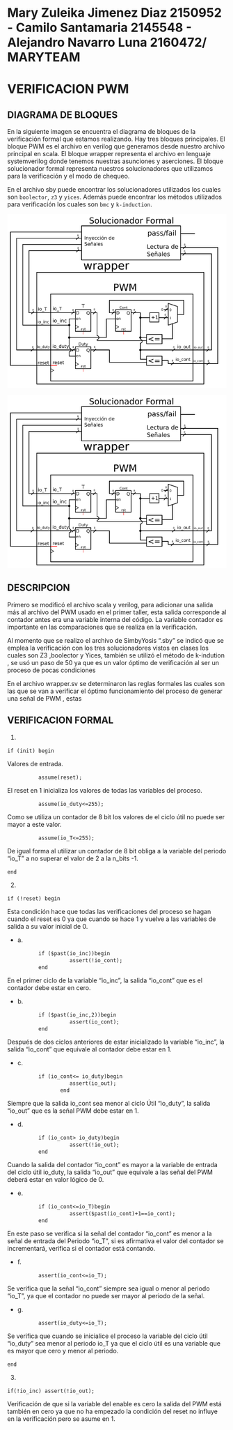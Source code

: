  Mary Zuleika Jimenez Diaz 2150952 - Camilo Santamaria 2145548 - Alejandro Navarro Luna 2160472/ MARYTEAM 
================
VERIFICACION PWM
================

DIAGRAMA DE BLOQUES
-------------------

En la siguiente imagen se encuentra el diagrama de bloques de la verificación formal que estamos realizando. Hay tres bloques principales. El bloque PWM es el archivo en verilog que generamos desde nuestro archivo principal en scala. El bloque wrapper representa el archivo en lenguaje systemverilog donde tenemos nuestras asunciones y aserciones. El bloque solucionador formal representa nuestros solucionadores que utilizamos para la verificación y el modo de chequeo. 

En el archivo sby puede encontrar los solucionadores utilizados los cuales son ```boolector```, ```z3``` y ```yices```. Además puede encontrar los métodos utilizados para verificación los cuales son ```bmc``` y ```k-induction```.

![Diagrama](https://github.com/Computer-Architecture-I-UIS/formal-workshop-maryteam/blob/master/Diagrama.png)

<p align="center">
  <img src="https://github.com/Computer-Architecture-I-UIS/formal-workshop-maryteam/blob/master/Diagrama.png" />
</p>

DESCRIPCION
-----------

Primero se modificó el archivo scala y verilog, para adicionar una salida más al archivo del PWM usado en el primer taller, esta salida corresponde al contador antes era una variable interna del código. La  variable contador es importante en las comparaciones que se realiza en la verificación.

Al momento que se realizo el archivo de SimbyYosis “.sby” se indicó que se emplea la verificación con los tres solucionadores vistos en clases los cuales son Z3 ,boolector  y Yices, también se utilizó el método de k-indution , se usó un paso de 50 ya que es un valor óptimo de verificación al ser un proceso de pocas condiciones

En el archivo wrapper.sv se determinaron las reglas formales las cuales son las que se van a verificar el óptimo funcionamiento del proceso de generar una señal de PWM , estas 



VERIFICACION FORMAL
-------------------
1. 
```
if (init) begin
```
Valores de entrada.

```
          assume(reset);
```
El reset en 1 inicializa los valores de todas las variables del proceso.
       
```
          assume(io_duty<=255);
```
Como se utiliza un contador de 8 bit los valores de el ciclo útil no puede ser mayor
a este valor.

 ```
           assume(io_T<=255);
 ```
De igual forma al utilizar un contador de 8 bit obliga  a la variable del periodo “io_T”
a no superar el valor de 2 a la n_bits -1.
```
end
```
     
2. 
```
if (!reset) begin
```
Esta condición hace que todas las verificaciones del proceso se hagan cuando el reset es 0 ya que cuando se hace 1 y vuelve a las variables de salida a su valor inicial de 0.

- a. 
```
          if ($past(io_inc))begin
                    assert(!io_cont);
          end
```
En el primer ciclo de la variable “io_inc”, la salida “io_cont” que es el contador debe estar en cero.

- b. 
```
          if ($past(io_inc,2))begin
                    assert(io_cont);
          end
```
Después de dos ciclos anteriores de estar inicializado la variable “io_inc”, la salida “io_cont” que equivale al contador debe estar en 1.

- c. 
```
          if (io_cont<= io_duty)begin
                    assert(io_out);
                 end
```  
Siempre que la salida io_cont sea menor al ciclo Útil “io_duty”, la salida “io_out”  que es la señal PWM debe estar en 1.

- d. 
```
          if (io_cont> io_duty)begin
                    assert(!io_out);
          end
``` 
Cuando la salida del contador “io_cont” es mayor a la variable de entrada del ciclo útil io_duty, la salida “io_out” que equivale a las señal del PWM deberá estar en valor lógico de 0.

- e. 
```
          if (io_cont<=io_T)begin
                    assert($past(io_cont)+1==io_cont);
          end
``` 
En este paso se verifica si la señal del contador “io_cont” es menor a la señal de entrada del Periodo “io_T”, si es afirmativa el valor del contador se incrementará, verifica si el contador está contando.

- f. 
```
          assert(io_cont<=io_T);
```
Se verifica que la señal “io_cont” siempre sea igual o menor al periodo “io_T”, ya que el contador no puede ser mayor al periodo de la señal.

- g.  
```
          assert(io_duty<=io_T);
``` 
Se verifica que cuando se inicialice el proceso la variable del ciclo útil “io_duty” sea menor al periodo io_T ya que el ciclo útil es una variable que es mayor que cero y menor al periodo. 

 ```
 end
 ```
3.
```
if(!io_inc) assert(!io_out);
```
Verificación de que si la variable del enable es cero la salida del PWM está también en cero ya que no ha empezado la condición del reset no influye en la verificación pero se asume en 1.
